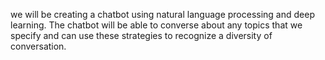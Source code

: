 we will be creating a chatbot using natural language processing and deep learning. The chatbot will be able to converse about any topics that we specify and can use these strategies to recognize a diversity of conversation.
